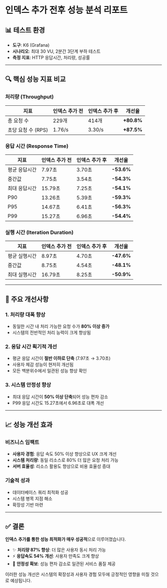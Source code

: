 # 인덱스 추가 전후 성능 분석 리포트

## 📊 테스트 환경
- **도구**: K6 (Grafana)
- **시나리오**: 최대 30 VU, 2분간 3단계 부하 테스트
- **측정 지표**: HTTP 응답시간, 처리량, 성공률

---

## 🔍 핵심 성능 지표 비교

### **처리량 (Throughput)**
| 지표 | 인덱스 추가 전 | 인덱스 추가 후 | 개선율 |
|------|---------------|---------------|--------|
| 총 요청 수 | 229개 | 414개 | **+80.8%** |
| 초당 요청 수 (RPS) | 1.76/s | 3.30/s | **+87.5%** |

### **응답 시간 (Response Time)**
| 지표 | 인덱스 추가 전 | 인덱스 추가 후 | 개선율 |
|------|---------------|---------------|--------|
| 평균 응답시간 | 7.97초 | 3.70초 | **-53.6%** |
| 중간값 | 7.75초 | 3.54초 | **-54.3%** |
| 최대 응답시간 | 15.79초 | 7.25초 | **-54.1%** |
| P90 | 13.26초 | 5.39초 | **-59.3%** |
| P95 | 14.67초 | 6.41초 | **-56.3%** |
| P99 | 15.27초 | 6.96초 | **-54.4%** |

### **실행 시간 (Iteration Duration)**
| 지표 | 인덱스 추가 전 | 인덱스 추가 후 | 개선율 |
|------|---------------|---------------|--------|
| 평균 실행시간 | 8.97초 | 4.70초 | **-47.6%** |
| 중간값 | 8.75초 | 4.54초 | **-48.1%** |
| 최대 실행시간 | 16.79초 | 8.25초 | **-50.9%** |

---

## 🚀 주요 개선사항

### **1. 처리량 대폭 향상**
- 동일한 시간 내 처리 가능한 요청 수가 **80% 이상 증가**
- 시스템의 전반적인 처리 능력이 크게 향상됨

### **2. 응답 시간 획기적 개선**
- 평균 응답 시간이 **절반 이하로 단축** (7.97초 → 3.70초)
- 사용자 체감 성능이 현저히 개선됨
- 모든 백분위수에서 일관된 성능 향상 확인

### **3. 시스템 안정성 향상**
- 최대 응답 시간이 **50% 이상 단축**되어 성능 편차 감소
- P99 응답 시간도 15.27초에서 6.96초로 대폭 개선

---

## 📈 성능 개선 효과

### **비즈니스 임팩트**
- **사용자 경험**: 응답 속도 50% 이상 향상으로 UX 크게 개선
- **시스템 처리량**: 동일 리소스로 80% 더 많은 요청 처리 가능
- **서버 효율성**: 리소스 활용도 향상으로 비용 효율성 증대

### **기술적 성과**
- 데이터베이스 쿼리 최적화 성공
- 시스템 병목 지점 해소
- 확장성 기반 마련

---

## ✅ 결론

**인덱스 추가를 통한 성능 최적화가 매우 성공적**으로 이루어졌습니다.

- ✨ **처리량 87% 향상**: 더 많은 사용자 동시 처리 가능
- ⚡ **응답속도 54% 개선**: 사용자 만족도 크게 향상
- 🎯 **안정성 확보**: 성능 편차 감소로 일관된 서비스 품질 제공

이러한 성능 개선은 시스템의 확장성과 사용자 경험 모두에 긍정적인 영향을 미칠 것으로 예상됩니다.